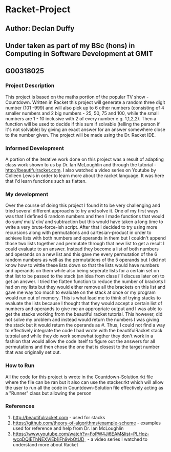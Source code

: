 # Racket-Project
## Author: Declan Duffy
## Under taken as part of my BSc (hons) in Computing in Software Development at GMIT
## G00318025

### Project Description
This project is based on the maths portion of the popular TV show - Countdown. Written in Racket this project will generate a random three digit number (101 -999) and will also pick up to 6 other numbers (consisting of 4 smaller numbers and 2 big numbers - 25, 50, 75 and 100, while the small numbers are 1 - 10 inclusive with 2 of every number e.g. 1,1,2,2). Then a function will be used to decide if this sum if solvable (telling the person if it's not solvable) by giving an exact answer for an answer somewhere close to the number given. The project will be made using the Dr. Racket IDE.

### Informed Development
A portion of the iterative work done on this project was a result of adapting class work shown to us by Dr. Ian McLoughlin and through the tutorial - http://beautifulracket.com. I also watched a video series on Youtube by Colleen Lewis in order to learn more about the racket language. It was here that I'd learn functions such as flatten.

### My development
Over the course of doing this project I found it to be very challenging and tried several different approachs to try and solve it. One of my first ways was that I defined 6 random numbers and then I made functions that would do sum/ mult/ div/ and subtraction but this would have taken a long time to write a very brute-force-ish script. After that I decided to try using more recursions along with permutations and cartesian-product in order to achieve lists with both numbers and operands in them but I couldn't append those two lists together and permutate through that new list to get a result I could evaluate to an answer. Instead they become a list of both numbers and operands on a new list and this gave me every permutation of the 6 random numbers as well as the permutations of the 5 operands but I did not know how to wittle these lists down so that the lists would have numbers and operands on them while also being seperate lists for a certain set on that list to be passed to the stack (an idea from class i'll discuss later on) to get an answer. I tried the flatten function to reduce the number of brackets I had on my lists but they would either remove all the brackets on this list and gave me way too much to evaluate on the stack at once or my program would run out of memory. This is what lead me to think of trying stacks to evaluate the lists because I thought that they would accept a certain list of numbers and operands to give me an appropriate output and I was able to get the stacks working from the beautiful racket tutorial. This however, did not solve my problem and instead would return the numbers I was giving the stack but it would return the operands as #<void>. Thus, I could not find a way to effectively integrate the code I had wrote with the beautifulRacket stack tutroial and while they do work somewhat togther they don't work in a fashion that would allow the code itself to figure out the answers for all permutations and then chose the one that is closest to the target number that was originally set out.

### How to Run
All the code for this project is wrote in the Countdown-Solution.rkt file where the file can be ran but it also can use the stacker.rkt which will allow the user to run all the code in Countdown-Solution file effectively acting as a "Runner" class but allowing the person 

### References
1. http://beautifulracket.com - used for stacks
1. https://github.com/theory-of-algorithms/example-scheme - examples used for reference and help from Dr. Ian McLoughlin
1. https://www.youtube.com/watch?v=FoPW4Ji6EAM&list=PLHqz-wcqDQIEThNEXViEb1iFh9vbOtUD_ - a video series I watched to understand more about Racket
